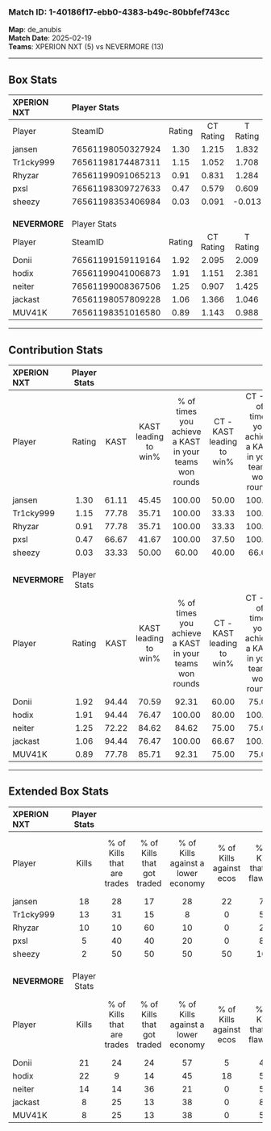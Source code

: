 ### Match ID: 1-40186f17-ebb0-4383-b49c-80bbfef743cc  
**Map**: de_anubis  
**Match Date**: 2025-02-19  
**Teams**: XPERION NXT (5) vs NEVERMORE (13)  

---  

## Box Stats  

| **XPERION NXT** | Player Stats      |        |           |          |       |       |       |         |        |      |     |
| :- | :- | :-: | :-: | :-: | :-: | :-: | :-: | :-: | :-: | :-: | :-: |
| Player          | SteamID           | Rating | CT Rating | T Rating | KAST  |  ADR  | Kills | Assists | Deaths | K/D  | HS% |
| jansen          | 76561198050327924 |  1.30  |   1.215   |  1.832   | 61.11 | 108.4 |  18   |    5    |   15   | 1.20 | 33  |
| Tr1cky999       | 76561198174487311 |  1.15  |   1.052   |  1.708   | 77.78 | 72.4  |  13   |    4    |   12   | 1.08 | 38  |
| Rhyzar          | 76561199091065213 |  0.91  |   0.831   |  1.284   | 77.78 | 68.8  |  10   |    4    |   15   | 0.67 | 70  |
| pxsl            | 76561198309727633 |  0.47  |   0.579   |  0.609   | 66.67 | 32.7  |   5   |    4    |   15   | 0.33 | 60  |
| sheezy          | 76561198353406984 |  0.03  |   0.091   |  -0.013  | 33.33 | 27.7  |   2   |    2    |   16   | 0.13 | 50  |
|                 |                   |        |           |          |       |       |       |         |        |      |     |
|                 |                   |        |           |          |       |       |       |         |        |      |     |
|                 |                   |        |           |          |       |       |       |         |        |      |     |
| **NEVERMORE**   | Player Stats      |        |           |          |       |       |       |         |        |      |     |
| Player          | SteamID           | Rating | CT Rating | T Rating | KAST  |  ADR  | Kills | Assists | Deaths | K/D  | HS% |
| Donii           | 76561199159119164 |  1.92  |   2.095   |  2.009   | 94.44 | 124.5 |  21   |    5    |   9    | 2.33 | 61  |
| hodix           | 76561199041006873 |  1.91  |   1.151   |  2.381   | 94.44 | 108.9 |  22   |    3    |   9    | 2.44 | 31  |
| neiter          | 76561199008367506 |  1.25  |   0.907   |  1.425   | 72.22 | 87.1  |  14   |    1    |   10   | 1.40 | 71  |
| jackast         | 76561198057809228 |  1.06  |   1.366   |  1.046   | 94.44 | 51.3  |   8   |   11    |   10   | 0.80 | 62  |
| MUV41K          | 76561198351016580 |  0.89  |   1.143   |  0.988   | 77.78 | 47.3  |   8   |    4    |   10   | 0.80 | 62  |
---  

## Contribution Stats  

| **XPERION NXT** | Player Stats |       |                      |                                                        |                           |                                                             |                          |                                                            |
| :- | :-: | :-: | :-: | :-: | :-: | :-: | :-: | :-: |
| Player          |    Rating    | KAST  | KAST leading to win% | % of times you achieve a KAST in your teams won rounds | CT - KAST leading to win% | CT - % of times you achieve a KAST in your teams won rounds | T - KAST leading to win% | T - % of times you achieve a KAST in your teams won rounds |
| jansen          |     1.30     | 61.11 |        45.45         |                         100.00                         |           50.00           |                           100.00                            |          40.00           |                           100.00                           |
| Tr1cky999       |     1.15     | 77.78 |        35.71         |                         100.00                         |           33.33           |                           100.00                            |          40.00           |                           100.00                           |
| Rhyzar          |     0.91     | 77.78 |        35.71         |                         100.00                         |           33.33           |                           100.00                            |          40.00           |                           100.00                           |
| pxsl            |     0.47     | 66.67 |        41.67         |                         100.00                         |           37.50           |                           100.00                            |          50.00           |                           100.00                           |
| sheezy          |     0.03     | 33.33 |        50.00         |                         60.00                          |           40.00           |                            66.67                            |          100.00          |                           50.00                            |
|                 |              |       |                      |                                                        |                           |                                                             |                          |                                                            |
|                 |              |       |                      |                                                        |                           |                                                             |                          |                                                            |
|                 |              |       |                      |                                                        |                           |                                                             |                          |                                                            |
| **NEVERMORE**   | Player Stats |       |                      |                                                        |                           |                                                             |                          |                                                            |
| Player          |    Rating    | KAST  | KAST leading to win% | % of times you achieve a KAST in your teams won rounds | CT - KAST leading to win% | CT - % of times you achieve a KAST in your teams won rounds | T - KAST leading to win% | T - % of times you achieve a KAST in your teams won rounds |
| Donii           |     1.92     | 94.44 |        70.59         |                         92.31                          |           60.00           |                            75.00                            |          75.00           |                           100.00                           |
| hodix           |     1.91     | 94.44 |        76.47         |                         100.00                         |           80.00           |                           100.00                            |          75.00           |                           100.00                           |
| neiter          |     1.25     | 72.22 |        84.62         |                         84.62                          |           75.00           |                            75.00                            |          88.89           |                           88.89                            |
| jackast         |     1.06     | 94.44 |        76.47         |                         100.00                         |           66.67           |                           100.00                            |          81.82           |                           100.00                           |
| MUV41K          |     0.89     | 77.78 |        85.71         |                         92.31                          |           75.00           |                            75.00                            |          90.00           |                           100.00                           |
---  

## Extended Box Stats  

| **XPERION NXT** | Player Stats |                            |                            |                                    |                         |                              |                                 |        |                             |                                     |                          |                               |                            |
| :- | :-: | :-: | :-: | :-: | :-: | :-: | :-: | :-: | :-: | :-: | :-: | :-: | :-: |
| Player          |    Kills     | % of Kills that are trades | % of Kills that got traded | % of Kills against a lower economy | % of Kills against ecos | % of Kills that are flawless | % of Kills that are close duels | Deaths | % of Deaths that get traded | % of Deaths against a lower economy | % of Deaths against ecos | % of Deaths that are flawless | % of Deaths that are close |
| jansen          |      18      |             28             |             17             |                 28                 |           22            |              72              |                0                |   15   |             27              |                  7                  |            0             |              53               |             20             |
| Tr1cky999       |      13      |             31             |             15             |                 8                  |            0            |              54              |                8                |   12   |             33              |                  8                  |            0             |              58               |             8              |
| Rhyzar          |      10      |             10             |             60             |                 10                 |            0            |              20              |               10                |   15   |             13              |                  7                  |            0             |              53               |             7              |
| pxsl            |      5       |             40             |             40             |                 20                 |            0            |              80              |                0                |   15   |             27              |                 13                  |            7             |              53               |             7              |
| sheezy          |      2       |             50             |             50             |                 50                 |           50            |             100              |                0                |   16   |              6              |                  6                  |            0             |              63               |             13             |
|                 |              |                            |                            |                                    |                         |                              |                                 |        |                             |                                     |                          |                               |                            |
|                 |              |                            |                            |                                    |                         |                              |                                 |        |                             |                                     |                          |                               |                            |
|                 |              |                            |                            |                                    |                         |                              |                                 |        |                             |                                     |                          |                               |                            |
| **NEVERMORE**   | Player Stats |                            |                            |                                    |                         |                              |                                 |        |                             |                                     |                          |                               |                            |
| Player          |    Kills     | % of Kills that are trades | % of Kills that got traded | % of Kills against a lower economy | % of Kills against ecos | % of Kills that are flawless | % of Kills that are close duels | Deaths | % of Deaths that get traded | % of Deaths against a lower economy | % of Deaths against ecos | % of Deaths that are flawless | % of Deaths that are close |
| Donii           |      21      |             24             |             24             |                 57                 |            5            |              43              |               10                |   9    |             44              |                 22                  |            11            |              33               |             11             |
| hodix           |      22      |             9              |             14             |                 45                 |           18            |              59              |               14                |   9    |             22              |                 33                  |            0             |              89               |             0              |
| neiter          |      14      |             14             |             36             |                 21                 |            0            |              57              |                7                |   10   |              0              |                 40                  |            0             |              60               |             10             |
| jackast         |      8       |             25             |             13             |                 38                 |            0            |              88              |                0                |   10   |             30              |                 20                  |            0             |              50               |             0              |
| MUV41K          |      8       |             25             |             13             |                 38                 |            0            |              50              |               25                |   10   |             50              |                 30                  |            0             |              60               |             0              |
